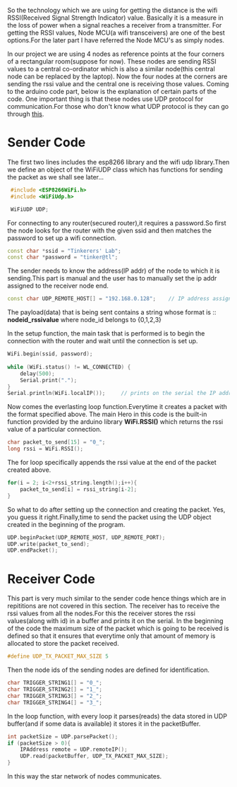 So the technology which we are using for getting the distance is the wifi RSSI(Received Signal Strength Indicator) value. Basically it is a measure in the loss of power when a signal reaches a receiver from a transmitter. For getting the RSSI values, Node MCU(a wifi transceivers) are one of the best options.For the later part I have referred the Node MCU's as simply nodes.

In our project we are using 4 nodes as reference points at the four corners of a rectangular room(suppose for now). These nodes are sending RSSI values to a central co-ordinator which is also a similar node(this central node can be replaced by the laptop). Now the four nodes at the corners are sending the rssi value and the central one is receiving those values. Coming to the arduino code part, below is the explanation of certain parts of the code.
One important thing is that these nodes use UDP protocol for communication.For those who don't know what UDP protocol is they can go through [this](http://www.erg.abdn.ac.uk/users/gorry/course/inet-pages/udp.html).

# **Sender Code**
The first two lines includes the esp8266 library and the wifi udp library.Then we define an object of the WiFiUDP class which has functions for sending the packet as we shall see later...
```C++
 #include <ESP8266WiFi.h>
 #include <WiFiUdp.h>

 WiFiUDP UDP;
```
For connecting to any router(secured router),it requires a password.So first the node looks for the router with the given ssid and then matches the password to set up a wifi connection.

```C++
const char *ssid = "Tinkerers' Lab";
const char *password = "tinker@tl";
```
The sender needs to know the address(IP addr) of the node to which it is sending.This part is manual and the user has to manually set the ip addr assigned to the receiver node end.
```C++
const char UDP_REMOTE_HOST[] = "192.168.0.128";    // IP address assigned to the receiver.
```
The payload(data) that is being sent contains a string whose format is :: **nodeid_rssivalue**
where node_id belongs to {0,1,2,3}

In the setup function, the main task that is performed is to begin the connection with the router and wait until the connection is set up.
```C++
WiFi.begin(ssid, password);
 
while (WiFi.status() != WL_CONNECTED) {
    delay(500);
    Serial.print(".");
} 
Serial.println(WiFi.localIP());     // prints on the serial the IP address assigned to that specific node.
```

Now comes the everlasting loop function.Everytime it creates a packet with the format specified above. The main Hero in this code is the built-in function provided by the arduino library **WiFi.RSSI()** which returns the rssi value of a particular connection.
```C++
char packet_to_send[15] = "0_";
long rssi = WiFi.RSSI();
```
The for loop specifically appends the rssi value at the end of the packet created above.
```C++
for(i = 2; i<2+rssi_string.length();i++){
    packet_to_send[i] = rssi_string[i-2];
}
```

So what to do after setting up the connection and creating the packet. Yes, you guess it right.Finally,time to send the packet using the UDP object created in the beginning of the program.
```C++
UDP.beginPacket(UDP_REMOTE_HOST, UDP_REMOTE_PORT);
UDP.write(packet_to_send);
UDP.endPacket();
```

# **Receiver Code**
This part is very much similar to the sender code hence things which are in repititions are not covered in this section.
The receiver has to receive the rssi values from all the nodes.For this the receiver stores the rssi values(along with id) in a buffer and prints it on the serial.
In the beginning of the code the maximum size of the packet which is going to be received is defined so that it ensures that everytime only that amount of memory is allocated to store the packet received.
```C++
#define UDP_TX_PACKET_MAX_SIZE 5
```
Then the node ids of the sending nodes are defined for identification.
```C++
char TRIGGER_STRING1[] = "0_";
char TRIGGER_STRING2[] = "1_";
char TRIGGER_STRING3[] = "2_";
char TRIGGER_STRING4[] = "3_";
```
In the loop function, with every loop it parses(reads) the data stored in UDP buffer(and if some data is available) it stores it in the packetBuffer. 
```C++
int packetSize = UDP.parsePacket();
if (packetSize > 0){
	IPAddress remote = UDP.remoteIP(); 
	UDP.read(packetBuffer, UDP_TX_PACKET_MAX_SIZE); 
}
```

In this way the star network of nodes communicates.
